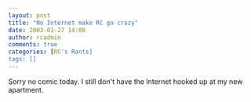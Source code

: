 ```yaml
---
layout: post
title: "No Internet make RC go crazy"
date: 2003-01-27 14:08
author: rcadmin
comments: true
categories: [RC's Rants]
tags: []
---
```

Sorry no comic today. I still don't have the Internet hooked up at my new apartment.
